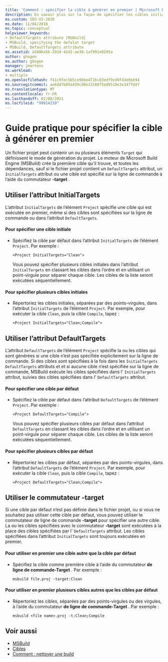 ```yaml
---
title: 'Comment : spécifier la cible à générer en premier | Microsoft Docs'
description: En savoir plus sur la façon de spécifier les cibles initiales ou les cibles par défaut à générer en premier dans les fichiers projet MSBuild.
ms.custom: SEO-VS-2020
ms.date: 11/04/2016
ms.topic: conceptual
helpviewer_keywords:
- DefaultTargets attribute [MSBuild]
- MSBuild, specifying the defalut target
- MSBuild, DefaultTargets attribute
ms.assetid: a580ba5b-2919-42d2-ae38-1af991e0205a
author: ghogen
ms.author: ghogen
manager: jmartens
ms.workload:
- multiple
ms.openlocfilehash: f41c9fec5b5ce9b6e4716c83edf9cd9f43e0eb94
ms.sourcegitcommit: ae6d47b09a439cd0e13180f5e89510e3e347fd47
ms.translationtype: MT
ms.contentlocale: fr-FR
ms.lasthandoff: 02/08/2021
ms.locfileid: "99914210"
---
```

# <a name="how-to-specify-which-target-to-build-first"></a>Guide pratique pour spécifier la cible à générer en premier

Un fichier projet peut contenir un ou plusieurs éléments `Target` qui définissent le mode de génération du projet. Le moteur de Microsoft Build Engine (MSBuild) crée la première cible qu’il trouve, et toutes les dépendances, sauf si le fichier projet contient un `DefaultTargets` attribut, un `InitialTargets` attribut ou une cible est spécifié sur la ligne de commande à l’aide du commutateur **-target** .
## <a name="use-the-initialtargets-attribute"></a>Utiliser l’attribut InitialTargets

L’attribut `InitialTargets` de l’élément `Project` spécifie une cible qui est exécutée en premier, même si des cibles sont spécifiées sur la ligne de commande ou dans l’attribut `DefaultTargets`.

#### <a name="to-specify-one-initial-target"></a>Pour spécifier une cible initiale

- Spécifiez la cible par défaut dans l’attribut `InitialTargets` de l’élément `Project`. Par exemple :

   `<Project InitialTargets="Clean">`

  Vous pouvez spécifier plusieurs cibles initiales dans l’attribut `InitialTargets` en classant les cibles dans l’ordre et en utilisant un point-virgule pour séparer chaque cible. Les cibles de la liste seront exécutées séquentiellement.

#### <a name="to-specify-more-than-one-initial-target"></a>Pour spécifier plusieurs cibles initiales

- Répertoriez les cibles initiales, séparées par des points-virgules, dans l’attribut `InitialTargets` de l’élément `Project`. Par exemple, pour exécuter la cible `Clean`, puis la cible `Compile`, tapez :

     `<Project InitialTargets="Clean;Compile">`

## <a name="use-the-defaulttargets-attribute"></a>Utiliser l’attribut DefaultTargets

 L’attribut `DefaultTargets` de l’élément `Project` spécifie la ou les cibles qui sont générées si une cible n’est pas spécifiée explicitement sur la ligne de commande. Si des cibles sont spécifiées à la fois dans les `InitialTargets` `DefaultTargets` attributs et et si aucune cible n’est spécifiée sur la ligne de commande, MSBuild exécute les cibles spécifiées dans l' `InitialTargets` attribut, suivies des cibles spécifiées dans l' `DefaultTargets` attribut.

#### <a name="to-specify-one-default-target"></a>Pour spécifier une cible par défaut

- Spécifiez la cible par défaut dans l’attribut `DefaultTargets` de l’élément `Project`. Par exemple :

   `<Project DefaultTargets="Compile">`

  Vous pouvez spécifier plusieurs cibles par défaut dans l’attribut `DefaultTargets` en classant les cibles dans l’ordre et en utilisant un point-virgule pour séparer chaque cible. Les cibles de la liste seront exécutées séquentiellement.

#### <a name="to-specify-more-than-one-default-target"></a>Pour spécifier plusieurs cibles par défaut

- Répertoriez les cibles par défaut, séparées par des points-virgules, dans l’attribut `DefaultTargets` de l’élément `Project`. Par exemple, pour exécuter la cible `Clean`, puis la cible `Compile`, tapez :

     `<Project DefaultTargets="Clean;Compile">`

## <a name="use-the--target-switch"></a>Utiliser le commutateur -target

 Si une cible par défaut n’est pas définie dans le fichier projet, ou si vous ne souhaitez pas utiliser cette cible par défaut, vous pouvez utiliser le commutateur de ligne de commande **-target** pour spécifier une autre cible. La ou les cibles spécifiées avec le commutateur **-target** sont exécutées à la place des cibles spécifiées par l' `DefaultTargets` attribut. Les cibles spécifiées dans l’attribut `InitialTargets` sont toujours exécutées en premier.

#### <a name="to-use-a-target-other-than-the-default-target-first"></a>Pour utiliser en premier une cible autre que la cible par défaut

- Spécifiez la cible comme première cible à l’aide du commutateur **de ligne de commande-Target** . Par exemple :

     `msbuild file.proj -target:Clean`

#### <a name="to-use-several-targets-other-than-the-default-targets-first"></a>Pour utiliser en premier plusieurs cibles autres que les cibles par défaut

- Répertoriez les cibles, séparées par des points-virgules ou des virgules, à l’aide du commutateur **de ligne de commande-Target** . Par exemple :

     `msbuild <file name>.proj -t:Clean;Compile`

## <a name="see-also"></a>Voir aussi

- [MSBuild](../msbuild/msbuild.md)
- [Cibles](../msbuild/msbuild-targets.md)
- [Comment : nettoyer une build](../msbuild/how-to-clean-a-build.md)
